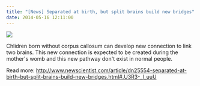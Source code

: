 ```yaml
---
title: "[News] Separated at birth, but split brains build new bridges"
date: 2014-05-16 12:11:00
---
```


[![](https://lh4.googleusercontent.com/-MKizRK2Uagw/U3R5qJjfMFI/AAAAAAAAAD4/aExsYMwtF58/s400/dn25554-2_300.jpg)](http://www.newscientist.com/article/dn25554-separated-at-birth-but-split-brains-build-new-bridges.html#.U3R3-_l_uuU)

Chlidren born without corpus callosum can develop new connection to link two brains. This new connection is expected to be created during the mother's womb and this new pathway don't exist in normal people.

Read more: <http://www.newscientist.com/article/dn25554-separated-at-birth-but-split-brains-build-new-bridges.html#.U3R3-_l_uuU>

